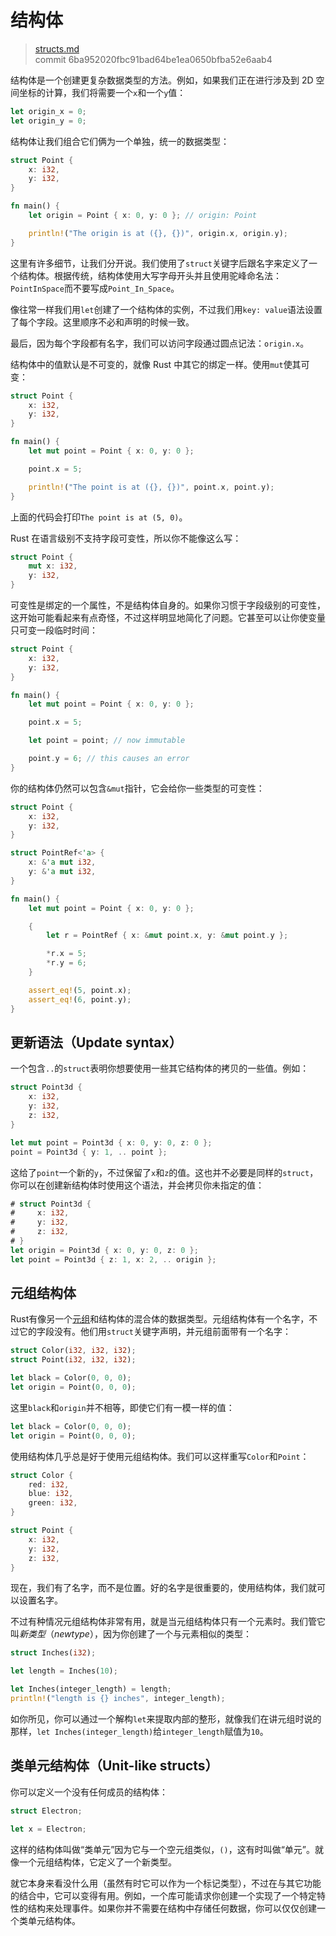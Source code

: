 # 结构体

> [structs.md](https://github.com/rust-lang/rust/blob/master/src/doc/book/structs.md)
> <br>
> commit 6ba952020fbc91bad64be1ea0650bfba52e6aab4

结构体是一个创建更复杂数据类型的方法。例如，如果我们正在进行涉及到 2D 空间坐标的计算，我们将需要一个`x`和一个`y`值：

```rust
let origin_x = 0;
let origin_y = 0;
```

结构体让我们组合它们俩为一个单独，统一的数据类型：

```rust
struct Point {
    x: i32,
    y: i32,
}

fn main() {
    let origin = Point { x: 0, y: 0 }; // origin: Point

    println!("The origin is at ({}, {})", origin.x, origin.y);
}
```

这里有许多细节，让我们分开说。我们使用了`struct`关键字后跟名字来定义了一个结构体。根据传统，结构体使用大写字母开头并且使用驼峰命名法：`PointInSpace`而不要写成`Point_In_Space`。

像往常一样我们用`let`创建了一个结构体的实例，不过我们用`key: value`语法设置了每个字段。这里顺序不必和声明的时候一致。

最后，因为每个字段都有名字，我们可以访问字段通过圆点记法：`origin.x`。

结构体中的值默认是不可变的，就像 Rust 中其它的绑定一样。使用`mut`使其可变：

```rust
struct Point {
    x: i32,
    y: i32,
}

fn main() {
    let mut point = Point { x: 0, y: 0 };

    point.x = 5;

    println!("The point is at ({}, {})", point.x, point.y);
}
```

上面的代码会打印`The point is at (5, 0)`。

Rust 在语言级别不支持字段可变性，所以你不能像这么写：

```rust
struct Point {
    mut x: i32,
    y: i32,
}
```

可变性是绑定的一个属性，不是结构体自身的。如果你习惯于字段级别的可变性，这开始可能看起来有点奇怪，不过这样明显地简化了问题。它甚至可以让你使变量只可变一段临时时间：

```rust
struct Point {
    x: i32,
    y: i32,
}

fn main() {
    let mut point = Point { x: 0, y: 0 };

    point.x = 5;

    let point = point; // now immutable

    point.y = 6; // this causes an error
}
```

你的结构体仍然可以包含`&mut`指针，它会给你一些类型的可变性：

```rust
struct Point {
    x: i32,
    y: i32,
}

struct PointRef<'a> {
    x: &'a mut i32,
    y: &'a mut i32,
}

fn main() {
    let mut point = Point { x: 0, y: 0 };

    {
        let r = PointRef { x: &mut point.x, y: &mut point.y };

        *r.x = 5;
        *r.y = 6;
    }

    assert_eq!(5, point.x);
    assert_eq!(6, point.y);
}
```

## 更新语法（Update syntax）
一个包含`..`的`struct`表明你想要使用一些其它结构体的拷贝的一些值。例如：

```rust
struct Point3d {
    x: i32,
    y: i32,
    z: i32,
}

let mut point = Point3d { x: 0, y: 0, z: 0 };
point = Point3d { y: 1, .. point };
```

这给了`point`一个新的`y`，不过保留了`x`和`z`的值。这也并不必要是同样的`struct`，你可以在创建新结构体时使用这个语法，并会拷贝你未指定的值：

```rust
# struct Point3d {
#     x: i32,
#     y: i32,
#     z: i32,
# }
let origin = Point3d { x: 0, y: 0, z: 0 };
let point = Point3d { z: 1, x: 2, .. origin };
```

## 元组结构体
Rust有像另一个[元组](http://doc.rust-lang.org/stable/book/primitive-types.html#tuples)和结构体的混合体的数据类型。元组结构体有一个名字，不过它的字段没有。他们用`struct`关键字声明，并元组前面带有一个名字：

```rust
struct Color(i32, i32, i32);
struct Point(i32, i32, i32);

let black = Color(0, 0, 0);
let origin = Point(0, 0, 0);
```

这里`black`和`origin`并不相等，即使它们有一模一样的值：

```rust
let black = Color(0, 0, 0);
let origin = Point(0, 0, 0);
```

使用结构体几乎总是好于使用元组结构体。我们可以这样重写`Color`和`Point`：

```rust
struct Color {
    red: i32,
    blue: i32,
    green: i32,
}

struct Point {
    x: i32,
    y: i32,
    z: i32,
}
```

现在，我们有了名字，而不是位置。好的名字是很重要的，使用结构体，我们就可以设置名字。

不过有种情况元组结构体非常有用，就是当元组结构体只有一个元素时。我们管它叫*新类型*（*newtype*），因为你创建了一个与元素相似的类型：

```rust
struct Inches(i32);

let length = Inches(10);

let Inches(integer_length) = length;
println!("length is {} inches", integer_length);
```

如你所见，你可以通过一个解构`let`来提取内部的整形，就像我们在讲元组时说的那样，`let Inches(integer_length)`给`integer_length`赋值为`10`。

## 类单元结构体（Unit-like structs）
你可以定义一个没有任何成员的结构体：

```rust
struct Electron;

let x = Electron;
```

这样的结构体叫做“类单元”因为它与一个空元组类似，`()`，这有时叫做“单元”。就像一个元组结构体，它定义了一个新类型。

就它本身来看没什么用（虽然有时它可以作为一个标记类型），不过在与其它功能的结合中，它可以变得有用。例如，一个库可能请求你创建一个实现了一个特定特性的结构来处理事件。如果你并不需要在结构中存储任何数据，你可以仅仅创建一个类单元结构体。

